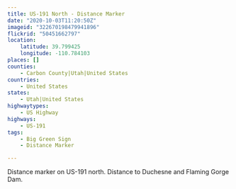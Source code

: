 ```yaml
---
title: US-191 North - Distance Marker
date: "2020-10-03T11:20:50Z"
imageid: "322670198479941896"
flickrid: "50451662797"
location:
    latitude: 39.799425
    longitude: -110.784103
places: []
counties:
    - Carbon County|Utah|United States
countries:
    - United States
states:
    - Utah|United States
highwaytypes:
    - US Highway
highways:
    - US-191
tags:
    - Big Green Sign
    - Distance Marker

---
```

Distance marker on US-191 north.  Distance to Duchesne and Flaming Gorge Dam.